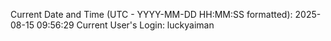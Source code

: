 Current Date and Time (UTC - YYYY-MM-DD HH:MM:SS formatted): 2025-08-15 09:56:29
Current User's Login: luckyaiman
